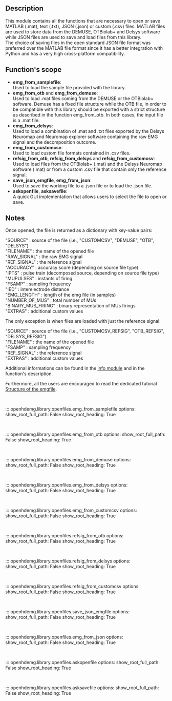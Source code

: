 Description
-----------
This module contains all the functions that are necessary to open or save MATLAB (.mat), text (.txt), JSON (.json) or custom (.csv) files. MATLAB files are used to store data from the DEMUSE, OTBiolab+ and Delsys software while JSON files are used to save and load files from this library.<br>
The choice of saving files in the open standard JSON file format was preferred over the MATLAB file format since it has a better integration with Python and has a very high cross-platform compatibility.

Function's scope
----------------
- **emg_from_samplefile**:<br>
    Used to load the sample file provided with the library.
- **emg_from_otb** and **emg_from_demuse**:<br>
    Used to load .mat files coming from the DEMUSE or the OTBiolab+ software. Demuse has a fixed file structure while the OTB file, in order to be compatible with this library should be exported with a strict structure as described in the function emg_from_otb. In both cases, the input file is a .mat file.
- **emg_from_delsys**:<br>
    Used to load a combination of .mat and .txt files exported by the Delsys Neuromap and Neuromap explorer software containing the raw EMG signal and the decomposition outcome.
- **emg_from_customcsv**:<br>
    Used to load custom file formats contained in .csv files.
- **refsig_from_otb**, **refsig_from_delsys** and **refsig_from_customcsv**:<br>
    Used to load files from the OTBiolab+ (.mat) and the Delsys Neuromap software (.mat) or from a custom .csv file that contain only the reference signal.
- **save_json_emgfile**, **emg_from_json**:<br>
    Used to save the working file to a .json file or to load the .json file.
- **askopenfile**, **asksavefile**:<br>
    A quick GUI implementation that allows users to select the file to open or save.

Notes
-----
Once opened, the file is returned as a dictionary with key-value pairs:<br>

"SOURCE" : source of the file (i.e., "CUSTOMCSV", "DEMUSE", "OTB", "DELSYS")<br>
"FILENAME" : the name of the opened file<br>
"RAW_SIGNAL" : the raw EMG signal<br>
"REF_SIGNAL" : the reference signal<br>
"ACCURACY" : accuracy score (depending on source file type)<br>
"IPTS" : pulse train (decomposed source, depending on source file type)<br>
"MUPULSES" : instants of firing<br>
"FSAMP" : sampling frequency<br>
"IED" : interelectrode distance<br>
"EMG_LENGTH" : length of the emg file (in samples)<br>
"NUMBER_OF_MUS" : total number of MUs<br>
"BINARY_MUS_FIRING" : binary representation of MUs firings<br>
"EXTRAS" : additional custom values<br>

The only exception is when files are loaded with just the reference signal:

"SOURCE" : source of the file (i.e., "CUSTOMCSV_REFSIG", "OTB_REFSIG", "DELSYS_REFSIG")<br>
"FILENAME" : the name of the opened file<br>
"FSAMP" : sampling frequency<br>
"REF_SIGNAL" : the reference signal<br>
"EXTRAS" : additional custom values<br>

Additional informations can be found in the
[info module](api_info.md#openhdemg.library.info.data) and in the
function's description.

Furthermore, all the users are encouraged to read the dedicated tutorial [Structure of the emgfile](tutorials/emgfile_structure.md).

<br/>

::: openhdemg.library.openfiles.emg_from_samplefile
    options:
        show_root_full_path: False
        show_root_heading: True

<br/>

::: openhdemg.library.openfiles.emg_from_otb
    options:
        show_root_full_path: False
        show_root_heading: True

<br/>

::: openhdemg.library.openfiles.emg_from_demuse
    options:
        show_root_full_path: False
        show_root_heading: True

<br/>

::: openhdemg.library.openfiles.emg_from_delsys
    options:
        show_root_full_path: False
        show_root_heading: True

<br/>

::: openhdemg.library.openfiles.emg_from_customcsv
    options:
        show_root_full_path: False
        show_root_heading: True

<br/>

::: openhdemg.library.openfiles.refsig_from_otb
    options:
        show_root_full_path: False
        show_root_heading: True

<br/>

::: openhdemg.library.openfiles.refsig_from_delsys
    options:
        show_root_full_path: False
        show_root_heading: True

<br/>

::: openhdemg.library.openfiles.refsig_from_customcsv
    options:
        show_root_full_path: False
        show_root_heading: True

<br/>

::: openhdemg.library.openfiles.save_json_emgfile
    options:
        show_root_full_path: False
        show_root_heading: True

<br/>

::: openhdemg.library.openfiles.emg_from_json
    options:
        show_root_full_path: False
        show_root_heading: True

<br/>

::: openhdemg.library.openfiles.askopenfile
    options:
        show_root_full_path: False
        show_root_heading: True

<br/>

::: openhdemg.library.openfiles.asksavefile
    options:
        show_root_full_path: False
        show_root_heading: True

<br/>
